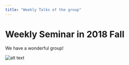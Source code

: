 ```yaml
---
title: "Weekly Talks of the group"
---
```


# Weekly Seminar in 2018 Fall
We have a wonderful group!

![alt text](/photo/groupphoto.jpeg) 

